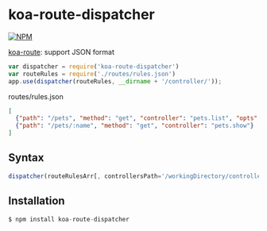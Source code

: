 # koa-route-dispatcher

[![NPM](https://nodei.co/npm/koa-route-dispatcher.png?downloads=true)](https://nodei.co/npm/koa-route-dispatcher/)

[koa-route](https://github.com/koajs/route): support JSON format

```js
var dispatcher = require('koa-route-dispatcher')
var routeRules = require('./routes/rules.json')
app.use(dispatcher(routeRules, __dirname + '/controller/'));
```
routes/rules.json
```json
[
  {"path": "/pets", "method": "get", "controller": "pets.list", "opts": ""},
  {"path": "/pets/:name", "method": "get", "controller": "pets.show"}
]
```
## Syntax

```js
dispatcher(routeRulesArr[, controllersPath='/workingDirectory/controllers/']);
```
## Installation

```js
$ npm install koa-route-dispatcher
```
